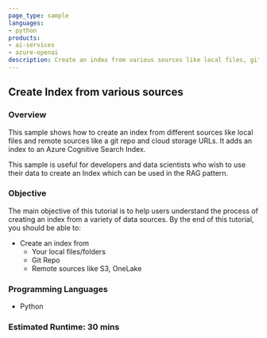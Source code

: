```yaml
---
page_type: sample
languages:
- python
products:
- ai-services
- azure-openai
description: Create an index from various sources like local files, git repo, and remote sources like S3, OneLake and add it to an Azure Cognitive Search Index.
---
```


## Create Index from various sources

### Overview

This sample shows how to create an index from different sources like local files and remote sources like a git repo and cloud storage URLs. It adds an index to an Azure Cognitive Search Index.

This sample is useful for developers and data scientists who wish to use their data to create an Index which can be used in the RAG pattern.

### Objective

The main objective of this tutorial is to help users understand the process of creating an index from a variety of data sources. By the end of this tutorial, you should be able to:

- Create an index from
  - Your local files/folders
  - Git Repo
  - Remote sources like S3, OneLake

### Programming Languages

- Python

### Estimated Runtime: 30 mins
